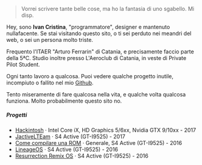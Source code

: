 

> Vorrei scrivere tante belle cose,
> ma ho la fantasia di uno sgabello. Mi disp.


Hey, sono **Ivan Cristina**, "programmatore", designer e mantenuto nullafacente. Se stai visitando questo sito, o ti sei perduto nei meandri del web, o sei un persona molto triste.

Frequento l'ITAER "Arturo Ferrarin" di Catania, e precisamente faccio parte della 5ªC. Studio inoltre presso L'Aeroclub di Catania, in veste di Private Pilot Student.

Ogni tanto lavoro a qualcosa. Puoi vedere qualche progetto inutile, incompiuto o fallito nel mio [Github](https://github.com/ivancristina/).

Tento miseramente di fare qualcosa nella vita, e qualche volta qualcosa funziona. Molto probabilmente questo sito no.


##### Progetti

- [Hackintosh][1] · Intel Core iX, HD Graphics 5/6xx, Nvidia GTX 9/10xx - 2017
- [JactiveLTEam](https://jactivelteam.github.io/) · S4 Active (GT-I9525) - 2017
- [Come compilare una ROM](https://ivancristina.github.io/HowToBuild/) · Generale, S4 Active (GT-I9525) - 2016
- [LineageOS](https://forum.xda-developers.com/galaxy-s4-active/development/7-1-1-optimized-cyanogenmod-14-1-t3528753) · S4 Active (GT-I9525) - 2016
- [Resurrection Remix OS](https://forum.xda-developers.com/galaxy-s4-active/development/7-1-1-rr-5-8-0-t3541969) · S4 Active (GT-I9525) - 2016



[1]: //ivancristina.github.io/2017/10/01/Hackintosh/

